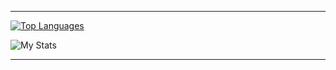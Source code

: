 <hr>

  [![Top Languages](https://github-readme-stats.vercel.app/api/top-langs/?username=krystof-cejchan&layout=default)](https://www.google.com/)
  

  
  ![My Stats](https://github-readme-stats.vercel.app/api?username=krystof-cejchan&show_icons=true)


<hr>




